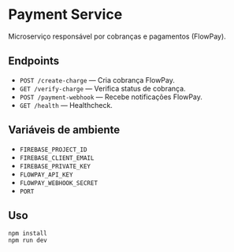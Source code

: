 # Payment Service

Microserviço responsável por cobranças e pagamentos (FlowPay).

## Endpoints
- `POST /create-charge` — Cria cobrança FlowPay.
- `GET /verify-charge` — Verifica status de cobrança.
- `POST /payment-webhook` — Recebe notificações FlowPay.
- `GET /health` — Healthcheck.

## Variáveis de ambiente
- `FIREBASE_PROJECT_ID`
- `FIREBASE_CLIENT_EMAIL`
- `FIREBASE_PRIVATE_KEY`
- `FLOWPAY_API_KEY`
- `FLOWPAY_WEBHOOK_SECRET`
- `PORT`

## Uso
```
npm install
npm run dev
``` 